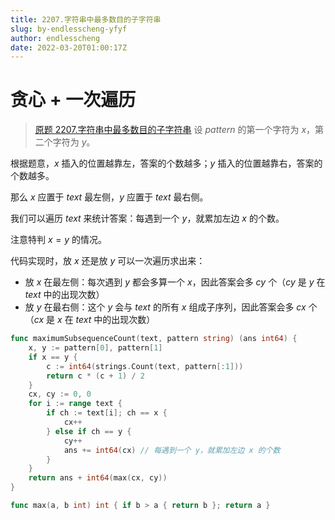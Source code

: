 ```yaml
---
title: 2207.字符串中最多数目的子字符串
slug: by-endlesscheng-yfyf
author: endlesscheng
date: 2022-03-20T01:00:17Z
---
```

# 贪心 + 一次遍历
 
> [原题 2207.字符串中最多数目的子字符串](https://leetcode.cn/problems/maximize-number-of-subsequences-in-a-string)
设 $\textit{pattern}$ 的第一个字符为 $x$，第二个字符为 $y$。

根据题意，$x$ 插入的位置越靠左，答案的个数越多；$y$ 插入的位置越靠右，答案的个数越多。

那么 $x$ 应置于 $\textit{text}$ 最左侧，$y$ 应置于 $\textit{text}$ 最右侧。

我们可以遍历 $\textit{text}$ 来统计答案：每遇到一个 $y$，就累加左边 $x$ 的个数。

注意特判 $x=y$ 的情况。

代码实现时，放 $x$ 还是放 $y$ 可以一次遍历求出来：

- 放 $x$ 在最左侧：每次遇到 $y$ 都会多算一个 $x$，因此答案会多 $cy$ 个（$cy$ 是 $y$ 在 $\textit{text}$ 中的出现次数）
- 放 $y$ 在最右侧：这个 $y$ 会与 $\textit{text}$ 的所有 $x$ 组成子序列，因此答案会多 $cx$ 个（$cx$ 是 $x$ 在 $\textit{text}$ 中的出现次数）

```go
func maximumSubsequenceCount(text, pattern string) (ans int64) {
	x, y := pattern[0], pattern[1]
	if x == y {
		c := int64(strings.Count(text, pattern[:1]))
		return c * (c + 1) / 2
	}
	cx, cy := 0, 0
	for i := range text {
		if ch := text[i]; ch == x {
			cx++
		} else if ch == y {
			cy++
			ans += int64(cx) // 每遇到一个 y，就累加左边 x 的个数
		}
	}
	return ans + int64(max(cx, cy))
}

func max(a, b int) int { if b > a { return b }; return a }
```
